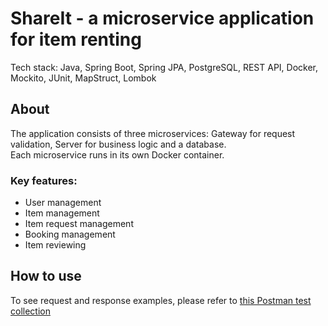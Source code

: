 # ShareIt - a microservice application for item renting
Tech stack: Java, Spring Boot, Spring JPA, PostgreSQL, REST API, Docker, Mockito, JUnit, MapStruct, Lombok

## About

The application consists of three microservices: Gateway for request validation, Server for business logic and a database. <br> Each microservice runs in its own Docker container.

### Key features: 
- User management
- Item management
- Item request management
- Booking management
- Item reviewing

## How to use 

To see request and response examples, please refer to [this Postman test collection](https://github.com/yandex-praktikum/java-shareit/blob/add-docker/postman/sprint.json)
